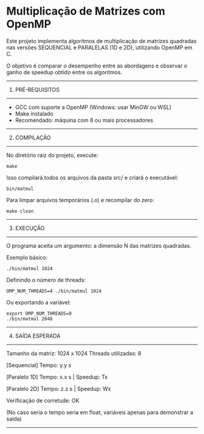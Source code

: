 # Multiplicação de Matrizes com OpenMP 


Este projeto implementa algoritmos de multiplicação de matrizes
quadradas nas versões SEQUENCIAL e PARALELAS (1D e 2D),
utilizando OpenMP em C.

O objetivo é comparar o desempenho entre as abordagens e observar
o ganho de speedup obtido entre os algoritmos.

----------------------------------------------------------------------
1. PRÉ-REQUISITOS
----------------------------------------------------------------------

- GCC com suporte a OpenMP
  (Windows: usar MinGW ou WSL)
- Make instalado
- Recomendado: máquina com 8 ou mais processadores

----------------------------------------------------------------------
2. COMPILAÇÃO
----------------------------------------------------------------------

No diretório raiz do projeto, execute:

    make

Isso compilará todos os arquivos da pasta src/ e criará o executável:

    bin/matmul

Para limpar arquivos temporários (.o) e recompilar do zero:

    make clean

----------------------------------------------------------------------
3. EXECUÇÃO
----------------------------------------------------------------------

O programa aceita um argumento: a dimensão N das matrizes quadradas.

Exemplo básico:

    ./bin/matmul 1024

Definindo o número de threads:

    OMP_NUM_THREADS=4 ./bin/matmul 1024

Ou exportando a variável:

    export OMP_NUM_THREADS=8
    ./bin/matmul 2048

----------------------------------------------------------------------
4. SAÍDA ESPERADA
----------------------------------------------------------------------

Tamanho da matriz: 1024 x 1024
Threads utilizadas: 8

[Sequencial]  Tempo: y.y s

[Paralelo 1D] Tempo: x.x s | Speedup: Tx

[Paralelo 2D] Tempo: z.z s | Speedup: Wx

Verificação de corretude: OK

(No caso seria o tempo seria em float, variáveis apenas para demonstrar a 
saída)


----------------------------------------------------------------------

